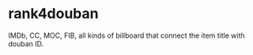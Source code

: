 # rank4douban
IMDb, CC, MOC, FIB, all kinds of billboard that connect the item title with douban ID.
